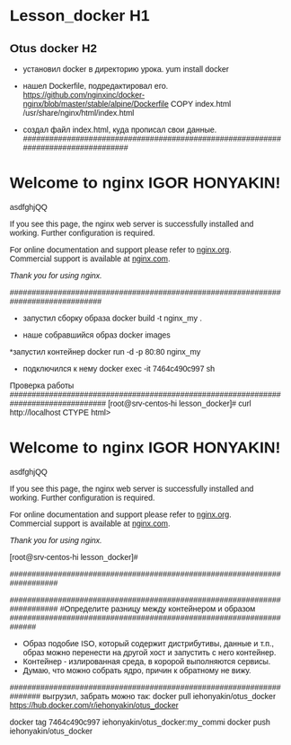 # Lesson_docker H1
## Otus docker H2


* установил docker  в директорию урока.
yum install docker

* нашел Dockerfile, подредактировал его.
https://github.com/nginxinc/docker-nginx/blob/master/stable/alpine/Dockerfile
COPY index.html /usr/share/nginx/html/index.html
* создал файл index.html, куда прописал свои данные.
###################################################################################
</style>
</head>
<body>
<h1>Welcome to nginx IGOR HONYAKIN!</h1>asdfghjQQ
<p>If you see this page, the nginx web server is successfully installed and
working. Further configuration is required.</p>

<p>For online documentation and support please refer to
<a href="http://nginx.org/">nginx.org</a>.<br/>
Commercial support is available at
<a href="http://nginx.com/">nginx.com</a>.</p>

<p><em>Thank you for using nginx.</em></p>
</body>
</html>
###################################################################################

* запустил сборку образа
docker build -t nginx_my .

* наше собравшийся образ 
docker images

*запустил контейнер 
docker run -d -p 80:80 nginx_my
* подключился к нему 
docker exec -it 7464c490c997 sh

Проверка работы
####################################################################################
[root@srv-centos-hi lesson_docker]# curl http://localhost
CTYPE html>
<html>
<head>
<title>Welcome to nginx!</title>
<style>
    body {
        width: 35em;
        margin: 0 auto;
        font-family: Tahoma, Verdana, Arial, sans-serif;
    }
</style>
</head>
<body>
<h1>Welcome to nginx IGOR HONYAKIN!</h1>asdfghjQQ
<p>If you see this page, the nginx web server is successfully installed and
working. Further configuration is required.</p>

<p>For online documentation and support please refer to
<a href="http://nginx.org/">nginx.org</a>.<br/>
Commercial support is available at
<a href="http://nginx.com/">nginx.com</a>.</p>

<p><em>Thank you for using nginx.</em></p>
</body>
</html>


[root@srv-centos-hi lesson_docker]#

#########################################################################


#########################################################################
#Определите разницу между контейнером и образом
####################################################################
- Образ подобие ISO, который содержит дистрибутивы, данные и т.п., образ можно перенести на другой хост и запустить с него контейнер.
- Контейнер - излированная среда, в коророй выполняются сервисы.
- Думаю, что можно собрать ядро, причин к обратному не вижу.



#####################################################################
выгрузил, забрать можно так:     docker pull iehonyakin/otus_docker
https://hub.docker.com/r/iehonyakin/otus_docker

docker tag 7464c490c997 iehonyakin/otus_docker:my_commi
docker push iehonyakin/otus_docker









